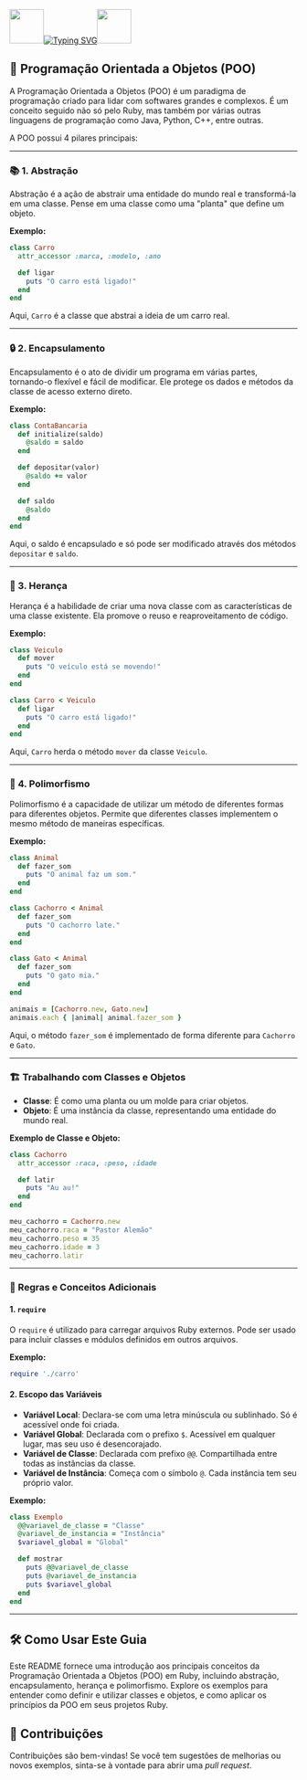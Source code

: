 <img align="margin-right: 100px;" src="https://static.wikia.nocookie.net/tibia/images/a/a9/Giant_Ruby.gif/revision/latest?cb=20181107134532&path-prefix=en&format=original" width="60" height="60">[![Typing SVG](https://readme-typing-svg.herokuapp.com?font=Oswald&weight=500&size=30&pause=1000&color=C00F0F&center=true&vCenter=true&width=435&lines=Progamação+orientada+a+objetos)](https://git.io/typing-svg)<img align="margin-left: 100px;" src="https://static.wikia.nocookie.net/tibia/images/a/a9/Giant_Ruby.gif/revision/latest?cb=20181107134532&path-prefix=en&format=original" width="60" height="60">


<h2>🌟 Programação Orientada a Objetos (POO)</h2>

A Programação Orientada a Objetos (POO) é um paradigma de programação criado para lidar com softwares grandes e complexos. É um conceito seguido não só pelo Ruby, mas também por várias outras linguagens de programação como Java, Python, C++, entre outras.

A POO possui 4 pilares principais:

---

### 📚 1. Abstração

Abstração é a ação de abstrair uma entidade do mundo real e transformá-la em uma classe. Pense em uma classe como uma "planta" que define um objeto.

**Exemplo:**
```ruby
class Carro
  attr_accessor :marca, :modelo, :ano

  def ligar
    puts "O carro está ligado!"
  end
end
```
Aqui, `Carro` é a classe que abstrai a ideia de um carro real.

---

### 🔒 2. Encapsulamento

Encapsulamento é o ato de dividir um programa em várias partes, tornando-o flexível e fácil de modificar. Ele protege os dados e métodos da classe de acesso externo direto.

**Exemplo:**
```ruby
class ContaBancaria
  def initialize(saldo)
    @saldo = saldo
  end

  def depositar(valor)
    @saldo += valor
  end

  def saldo
    @saldo
  end
end
```
Aqui, o saldo é encapsulado e só pode ser modificado através dos métodos `depositar` e `saldo`.

---

### 🧬 3. Herança

Herança é a habilidade de criar uma nova classe com as características de uma classe existente. Ela promove o reuso e reaproveitamento de código.

**Exemplo:**
```ruby
class Veiculo
  def mover
    puts "O veículo está se movendo!"
  end
end

class Carro < Veiculo
  def ligar
    puts "O carro está ligado!"
  end
end
```
Aqui, `Carro` herda o método `mover` da classe `Veiculo`.

---

### 🔄 4. Polimorfismo

Polimorfismo é a capacidade de utilizar um método de diferentes formas para diferentes objetos. Permite que diferentes classes implementem o mesmo método de maneiras específicas.

**Exemplo:**
```ruby
class Animal
  def fazer_som
    puts "O animal faz um som."
  end
end

class Cachorro < Animal
  def fazer_som
    puts "O cachorro late."
  end
end

class Gato < Animal
  def fazer_som
    puts "O gato mia."
  end
end

animais = [Cachorro.new, Gato.new]
animais.each { |animal| animal.fazer_som }
```
Aqui, o método `fazer_som` é implementado de forma diferente para `Cachorro` e `Gato`.

---

### 🏗️ Trabalhando com Classes e Objetos

- **Classe**: É como uma planta ou um molde para criar objetos.
- **Objeto**: É uma instância da classe, representando uma entidade do mundo real.

**Exemplo de Classe e Objeto:**
```ruby
class Cachorro
  attr_accessor :raca, :peso, :idade

  def latir
    puts "Au au!"
  end
end

meu_cachorro = Cachorro.new
meu_cachorro.raca = "Pastor Alemão"
meu_cachorro.peso = 35
meu_cachorro.idade = 3
meu_cachorro.latir
```

---

### 🔄 Regras e Conceitos Adicionais

#### 1. `require`

O `require` é utilizado para carregar arquivos Ruby externos. Pode ser usado para incluir classes e módulos definidos em outros arquivos.

**Exemplo:**
```ruby
require './carro'
```

#### 2. Escopo das Variáveis

- **Variável Local**: Declara-se com uma letra minúscula ou sublinhado. Só é acessível onde foi criada.
- **Variável Global**: Declarada com o prefixo `$`. Acessível em qualquer lugar, mas seu uso é desencorajado.
- **Variável de Classe**: Declarada com prefixo `@@`. Compartilhada entre todas as instâncias da classe.
- **Variável de Instância**: Começa com o símbolo `@`. Cada instância tem seu próprio valor.

**Exemplo:**
```ruby
class Exemplo
  @@variavel_de_classe = "Classe"
  @variavel_de_instancia = "Instância"
  $variavel_global = "Global"

  def mostrar
    puts @@variavel_de_classe
    puts @variavel_de_instancia
    puts $variavel_global
  end
end
```

---

## 🛠️ Como Usar Este Guia

Este README fornece uma introdução aos principais conceitos da Programação Orientada a Objetos (POO) em Ruby, incluindo abstração, encapsulamento, herança e polimorfismo. Explore os exemplos para entender como definir e utilizar classes e objetos, e como aplicar os princípios da POO em seus projetos Ruby.

## 🤝 Contribuições

Contribuições são bem-vindas! Se você tem sugestões de melhorias ou novos exemplos, sinta-se à vontade para abrir uma *pull request*.

